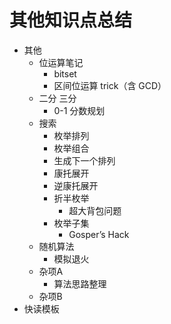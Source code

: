 # 其他知识点总结

- 其他
  - 位运算笔记
    - bitset
    - 区间位运算 trick（含 GCD）
  - 二分 三分
    - 0-1 分数规划
  - 搜索
    - 枚举排列
    - 枚举组合
    - 生成下一个排列
    - 康托展开
    - 逆康托展开
    - 折半枚举
      - 超大背包问题
    - 枚举子集
      - Gosper’s Hack
  - 随机算法 
    - 模拟退火
  - 杂项A
    - 算法思路整理
  - 杂项B
- 快读模板
